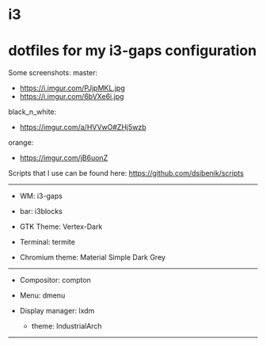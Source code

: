 # i3

dotfiles for my i3-gaps configuration
========

Some screenshots: 
master:
* https://i.imgur.com/PJjpMKL.jpg 
* https://i.imgur.com/6bVXe6i.jpg

black_n_white:
* https://imgur.com/a/HVVwO#ZHj5wzb

orange:
* https://imgur.com/jB6uonZ


Scripts that I use can be found here: https://github.com/dsibenik/scripts

--------

* WM: i3-gaps

* bar: i3blocks

* GTK Theme: Vertex-Dark

* Terminal: termite

* Chromium theme: Material Simple Dark Grey

--------

* Compositor: compton

* Menu: dmenu

* Display manager: lxdm
	* theme: IndustrialArch

-------
